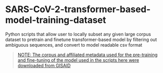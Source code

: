 # SARS-CoV-2-transformer-based-model-training-dataset
Python scripts that allow user to locally subset any given large corpus dataset to pretrain and finetune transformer-based model by filtering out ambiguous sequences, and convert to model readable csv format 

> [NOTE: The corpus and affiliated metadata used for the pre-training and fine-tuning of the model used in the scripts here were downloaded from GISAID](https://gisaid.org/)

